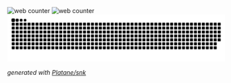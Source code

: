  <picture>
        <source media="(prefers-color-scheme: dark)" srcset="https://asukaforever.com/api/emoji/nikke_3.GIF" />
        <source media="(prefers-color-scheme: light)" srcset="https://asukaforever.com/api/emoji/nikke_3.GIF" />
        <img alt="web counter" src="https://asukaforever.com/api/emoji/nikke_3.GIF">
</picture>
<picture>
   <source media="(prefers-color-scheme: dark)" srcset="https://asukaforever.com/api/counter/AsukaCC_github?type=rule34" />
   <source media="(prefers-color-scheme: light)" srcset="https://asukaforever.com/api/counter/AsukaCC_github?type=rule34" />
   <img alt="web counter" src="https://asukaforever.com/api/counter/AsukaCC_github?type=rule34">
</picture>


<picture>
   <source media="(prefers-color-scheme: dark)" srcset="https://github.com/AsukaCC/AsukaCC/blob/output/github-contribution-grid-snake-dark.svg" />
   <source media="(prefers-color-scheme: light)" srcset="https://github.com/AsukaCC/AsukaCC/blob/output/github-contribution-grid-snake.svg" />
   <img alt="github contribution grid snake animation" src="https://github.com/AsukaCC/AsukaCC/blob/output/github-contribution-grid-snake.svg">
</picture>


_generated with [Platane/snk](https://github.com/Platane/snk)_
